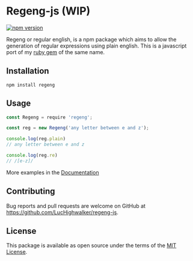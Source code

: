 # Regeng-js (WIP)

[![npm version](https://badge.fury.io/js/regeng.svg)](https://badge.fury.io/js/regeng)

Regeng or regular english, is a npm package which aims to allow the generation of regular expressions using plain english. This is a javascript port of my [ruby gem](https://rubygems.org/gems/regeng) of the same name.

## Installation

    npm install regeng

## Usage

```js
const Regeng = require 'regeng';

const reg = new Regeng('any letter between e and z');

console.log(reg.plain)
// any letter between e and z

console.log(reg.re)
// /[e-z]/
```

More examples in the [Documentation](https://google.com)

## Contributing

Bug reports and pull requests are welcome on GitHub at https://github.com/LucHighwalker/regeng-js.

## License

This package is available as open source under the terms of the [MIT License](/docs/license.md).
